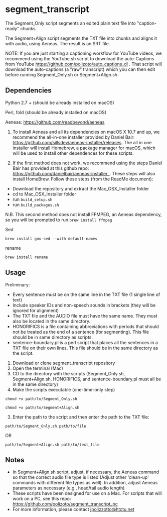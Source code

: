 # segment_transcript
The Segment_Only script segments an edited plain text file into "caption-ready" chunks. 

The Segment+Align script segments the TXT file into chunks and aligns it with audio, using Aeneas. The result is an SRT file.

NOTE: If you are just starting a captioning workflow for YouTube videos, we recommend using the YouTube.sh script to download the auto-Captions from YouTube https://github.com/polizoto/auto_captions_dl . That script will download the auto-captions (a "raw" transcript) which you can then edit before running Segment_Only.sh or Segment+Align.sh.

## Dependencies

Python 2.7 + (should be already installed on macOS)

Perl, fold (should be already installed on macOS)

Aeneas: https://github.com/readbeyond/aeneas
1. To install Aeneas and all its dependencies on macOS X 10.7 and up, we recommend the all-in-one installer provided by Daniel Bair: https://github.com/sillsdev/aeneas-installer/releases. The all in one installer will install Homebrew, a package manager for macOS, which will be used to install other dependences for these scripts.

2. If the first method does not work, we recommend using the steps Daniel Bair has provided at this github repo: https://github.com/danielbair/aeneas-installer_. These steps will also install HomeBrew. Follow these steps (from the ReadMe document):
  - Download the repository and extract the Mac_OSX_Installer folder
  - cd to Mac_OSX_Installer folder
  - run `build_setup.sh`
  - run `build_packages.sh`

N.B. This second method does not install FFMPEG, an Aeneas dependency, so you will be prompted to run `brew install ffmpeg`

Sed

`brew install gnu-sed --with-default-names`

rename

`brew install rename`

## Usage

Preliminary:
* Every sentence must be on the same line in the TXT file (1 single line of text)
* Include speaker IDs and non-speech sounds in brackets (they will be ignored for alignment)
* The TXT file and the AUDIO file must have the same name. They must also be located in the same directory.
* HONORIFICS is a file containing abbreviations with periods that should not be treated as the end of a sentence (for segmenting). This file should be in same directory as scripts. 
* sentence-boundary.pl is a perl script that places all the sentences in a TXT file on their own lines. This file should be in the same directory as the script.

1. Download or clone segment_transcript repository
2. Open the terminal (Mac)
3. CD to the directory with the scripts (Segment_Only.sh, Segment+Align.sh, HONORIFICS, and sentence-boundary.pl must all be in the same directory)
4. Make the scripts executable (one-time-only step)

`chmod +x path/to/Segment_Only.sh`

`chmod +x path/to/Segment+Align.sh`

3. Enter the path to the script and then enter the path to the TXT file:

`path/to/Segment_Only.sh path/to/file`

OR

`path/to/Segment+Align.sh path/to/text_file`

## Notes
- In Segment+Align.sh script, adjust, if necessary, the Aeneas command so that the correct audio file type is listed (Adjust other 'clean-up' commands with different file types as well). In addition, adjust Aeneas parameters as necessary (e.g., head/tail audio length)
- These scripts have been designed for use on a Mac. For scripts that will work on a PC, see this repo: https://github.com/polizoto/segment_transcript_pc
- For more information, please contact jpolizzotto@htctu.net
